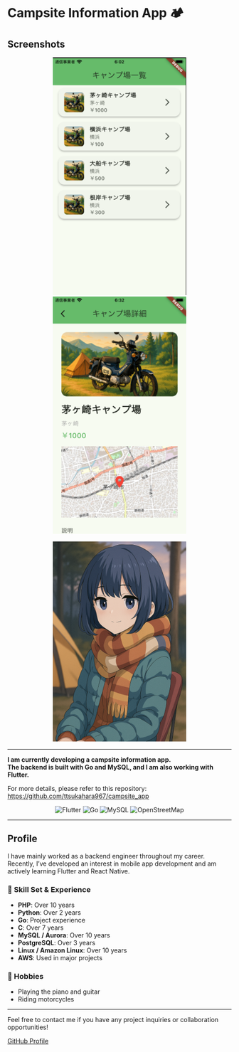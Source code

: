 # Campsite Information App 🏕️

## Screenshots
<p align="center">
  <img src="https://github.com/ttsukahara967/campsite_app/raw/main/img/screenshot/s1.png" alt="App Screenshot 1" width="300"/>
  <img src="https://github.com/ttsukahara967/campsite_app/raw/main/img/screenshot/s2.png" alt="App Screenshot 2" width="300"/>
</p>
<p align="center">
<img src="https://github.com/ttsukahara967/campsite_app/raw/main/img/screenshot/top.png" alt="App Screenshot top" width="300"/>
</p>

---

**I am currently developing a campsite information app.  
The backend is built with Go and MySQL, and I am also working with Flutter.**

For more details, please refer to this repository:
https://github.com/ttsukahara967/campsite_app

<p align="center">
  <img src="https://img.shields.io/badge/Flutter-02569B?logo=flutter&logoColor=white" alt="Flutter"/>
  <img src="https://img.shields.io/badge/Go-00ADD8?logo=go&logoColor=white" alt="Go"/>
  <img src="https://img.shields.io/badge/MySQL-4479A1?logo=mysql&logoColor=white" alt="MySQL"/>
  <img src="https://img.shields.io/badge/OpenStreetMap-7EBC6F?logo=openstreetmap&logoColor=white" alt="OpenStreetMap"/>
</p>

---

## Profile

I have mainly worked as a backend engineer throughout my career.  
Recently, I’ve developed an interest in mobile app development and am actively learning Flutter and React Native.

### 🔧 Skill Set & Experience

- **PHP**: Over 10 years
- **Python**: Over 2 years
- **Go**: Project experience
- **C**: Over 7 years
- **MySQL / Aurora**: Over 10 years
- **PostgreSQL**: Over 3 years
- **Linux / Amazon Linux**: Over 10 years
- **AWS**: Used in major projects

### 🎵 Hobbies
- Playing the piano and guitar
- Riding motorcycles

---

Feel free to contact me if you have any project inquiries or collaboration opportunities!

[GitHub Profile](https://github.com/ttsukahara967)
